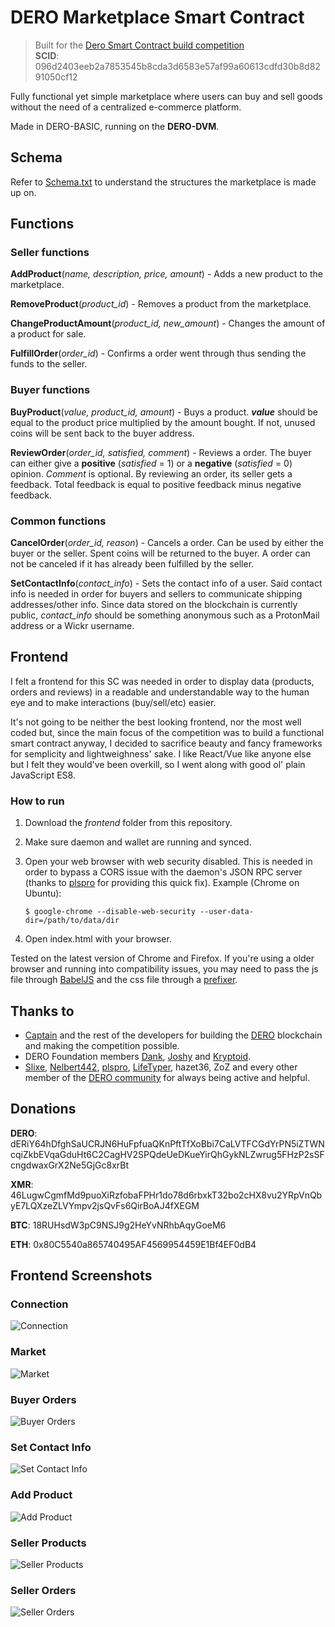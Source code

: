 # DERO Marketplace Smart Contract

>Built for the [Dero Smart Contract build competition](https://forum.dero.io/t/dero-smart-contract-build-competition/891)  
**SCID**: 096d2403eeb2a7853545b8cda3d6583e57af99a60613cdfd30b8d8291050cf12

Fully functional yet simple marketplace where users can buy and sell goods without the need of a centralized e-commerce platform.

Made in DERO-BASIC, running on the **DERO-DVM**.

## Schema

Refer to [Schema.txt](./Schema.txt) to understand the structures the marketplace is made up on.

## Functions

### Seller functions

**AddProduct**(_name, description, price, amount_) - Adds a new product to the marketplace.

**RemoveProduct**(_product_id_) - Removes a product from the marketplace.

**ChangeProductAmount**(_product_id, new_amount_) - Changes the amount of a product for sale.

**FulfillOrder**(_order_id_) - Confirms a order went through thus sending the funds to the seller.

### Buyer functions

**BuyProduct**(_value, product_id, amount_) - Buys a product. **_value_** should be equal to the product price multiplied by the amount bought. If not, unused coins will be sent back to the buyer address.

**ReviewOrder**(_order_id, satisfied, comment_) - Reviews a order. The buyer can either give a **positive** (_satisfied_ = 1) or a **negative** (_satisfied_ = 0) opinion. _Comment_ is optional. By reviewing an order, its seller gets a feedback. Total feedback is equal to positive feedback minus negative feedback.

### Common functions

**CancelOrder**(_order_id, reason_) - Cancels a order. Can be used by either the buyer or the seller. Spent coins will be returned to the buyer. A order can not be canceled if it has already been fulfilled by the seller.

**SetContactInfo**(_contact_info_) - Sets the contact info of a user. Said contact info is needed in order for buyers and sellers to communicate shipping addresses/other info. Since data stored on the blockchain is currently public, _contact_info_ should be something anonymous such as a ProtonMail address or a Wickr username.

## Frontend

I felt a frontend for this SC was needed in order to display data (products, orders and reviews) in a readable and understandable way to the human eye and to make interactions (buy/sell/etc) easier.

It's not going to be neither the best looking frontend, nor the most well coded but, since the main focus of the competition was to build a functional smart contract anyway, I decided to sacrifice beauty and fancy frameworks for semplicity and lightweighness' sake. I like React/Vue like anyone else but I felt they would've been overkill, so I went along with good ol' plain JavaScript ES8.

### How to run

1. Download the _frontend_ folder from this repository.
2. Make sure daemon and wallet are running and synced.
3. Open your web browser with web security disabled. This is needed in order to bypass a CORS issue with the daemon's JSON RPC server (thanks to [plspro](https://github.com/plrspro) for providing this quick fix). Example (Chrome on Ubuntu):
   
   ```$ google-chrome --disable-web-security --user-data-dir=/path/to/data/dir```   
4. Open index.html with your browser.

Tested on the latest version of Chrome and Firefox. If you're using a older browser and running into compatibility issues, you may need to pass the js file through [BabelJS](https://babeljs.io/repl) and the css file through a [prefixer](https://autoprefixer.github.io/).

## Thanks to

* [Captain](https://twitter.com/deroproject) and the rest of the developers for building the [DERO](https://dero.io/) blockchain and making the competition possible.
* DERO Foundation members [Dank](https://twitter.com/danktr0n), [Joshy](https://twitter.com/notoriousjoshyb) and [Kryptoid](https://twitter.com/elkryptoid).
* [Slixe](https://github.com/Slixe/), [Nelbert442](https://github.com/Nelbert442), [plspro](https://github.com/plrspro), [LifeTyper](https://github.com/lifetyper), hazet36, ZoZ and every other member of the [DERO community](https://discord.gg/H95TJDp) for always being active and helpful.

## Donations
__DERO__: dERiY64hDfghSaUCRJN6HuFpfuaQKnPftTfXoBbi7CaLVTFCGdYrPN5iZTWNcqiZkbEVqaGduHt6C2CagHV2SPQdeUeDKueYirQhGykNLZwrug5FHzP2sSFcngdwaxGrX2Ne5GjGc8xrBt

__XMR__: 46LugwCgmfMd9puoXiRzfobaFPHr1do78d6rbxkT32bo2cHX8vu2YRpVnQbyE7LQXzeZLVYmpv2jsQvFs6QirBoAJ4fXEGM

__BTC__: 18RUHsdW3pC9NSJ9g2HeYvNRhbAqyGoeM6

__ETH__: 0x80C5540a865740495AF4569954459E1Bf4EF0dB4

## Frontend Screenshots

### Connection
![Connection](./frontend_screenshots/Connection.png)

### Market
![Market](./frontend_screenshots/Market.png)

### Buyer Orders
![Buyer Orders](./frontend_screenshots/BuyerOrders.png)

### Set Contact Info
![Set Contact Info](./frontend_screenshots/SetContactInfo.png)

### Add Product
![Add Product](./frontend_screenshots/AddProduct.png)

### Seller Products
![Seller Products](./frontend_screenshots/SellerProducts.png)

### Seller Orders
![Seller Orders](./frontend_screenshots/SellerOrders.png)
